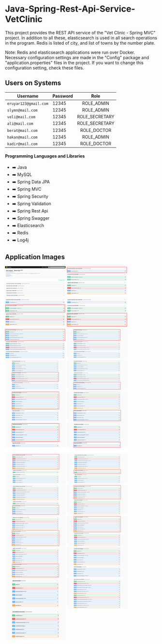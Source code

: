 # Java-Spring-Rest-Api-Service-VetClinic
This project provides the REST API service of the "Vet Clinic - Spring MVC" project. In addition to all these, elasticsearch is used in all search operations in the program. Redis is listed of city, and list of towns by the number plate.

Note: Redis and elasticsearch applications were run over Docker. Necessary configuration settings are made in the "Config" package and "application.properties" files in the project. If you want to change this configuration setting, check these files.


## Users on Systems

| Username  | Password | Role |
| ------------- | ------------- |:-------------:|
| ````eruyar123@gmail.com````     | 12345  | ROLE_ADMIN     |
| ````slymn@mail.com````          | 12345  | ROLE_ADMIN     |
| ````veli@mail.com````           | 12345  | ROLE_SECRETARY |
| ````ali@mail.com````            | 12345  | ROLE_SECRETARY |
| ````berat@mail.com````          | 12345  | ROLE_DOCTOR    |
| ````hakan@mail.com````          | 12345  | ROLE_ADMIN     |
| ````kadir@mail.com````          | 12345  | ROLE_DOCTOR    |

#### Programming Languages and Libraries
- :arrow_right: Java
- :arrow_right: MySQL
- :arrow_right: Spring Data JPA
- :arrow_right: Spring MVC
- :arrow_right: Spring Security
- :arrow_right: Spring Validation
- :arrow_right: Spring Rest Api
- :arrow_right: Spring Swagger
- :arrow_right: Elasticsearch
- :arrow_right: Redis
- :arrow_right: Log4j

## Application Images

<p>
  
<a href="https://github.com/eymeneruyar/Java-Spring-Rest-Api-Service-VetClinic/blob/main/Project%20Images/0.png" target="_blank">
<img src="https://github.com/eymeneruyar/Java-Spring-Rest-Api-Service-VetClinic/blob/main/Project%20Images/0.png" width="200" style="max-width:100%;"></a>

<a href="https://github.com/eymeneruyar/Java-Spring-Rest-Api-Service-VetClinic/blob/main/Project%20Images/1.png" target="_blank">
<img src="https://github.com/eymeneruyar/Java-Spring-Rest-Api-Service-VetClinic/blob/main/Project%20Images/1.png" width="200" style="max-width:100%;"></a>
  
<a href="https://github.com/eymeneruyar/Java-Spring-Rest-Api-Service-VetClinic/blob/main/Project%20Images/2.png" target="_blank">
<img src="https://github.com/eymeneruyar/Java-Spring-Rest-Api-Service-VetClinic/blob/main/Project%20Images/2.png" width="200" style="max-width:100%;"></a>
  
<a href="https://github.com/eymeneruyar/Java-Spring-Rest-Api-Service-VetClinic/blob/main/Project%20Images/3.png" target="_blank">
<img src="https://github.com/eymeneruyar/Java-Spring-Rest-Api-Service-VetClinic/blob/main/Project%20Images/3.png" width="200" style="max-width:100%;"></a>
  
<a href="https://github.com/eymeneruyar/Java-Spring-Rest-Api-Service-VetClinic/blob/main/Project%20Images/4.png" target="_blank">
<img src="https://github.com/eymeneruyar/Java-Spring-Rest-Api-Service-VetClinic/blob/main/Project%20Images/4.png" width="200" style="max-width:100%;"></a>
  
<a href="https://github.com/eymeneruyar/Java-Spring-Rest-Api-Service-VetClinic/blob/main/Project%20Images/5.png" target="_blank">
<img src="https://github.com/eymeneruyar/Java-Spring-Rest-Api-Service-VetClinic/blob/main/Project%20Images/5.png" width="200" style="max-width:100%;"></a>
  
<a href="https://github.com/eymeneruyar/Java-Spring-Rest-Api-Service-VetClinic/blob/main/Project%20Images/6.png" target="_blank">
<img src="https://github.com/eymeneruyar/Java-Spring-Rest-Api-Service-VetClinic/blob/main/Project%20Images/6.png" width="200" style="max-width:100%;"></a>
  
<a href="https://github.com/eymeneruyar/Java-Spring-Rest-Api-Service-VetClinic/blob/main/Project%20Images/7.png" target="_blank">
<img src="https://github.com/eymeneruyar/Java-Spring-Rest-Api-Service-VetClinic/blob/main/Project%20Images/7.png" width="200" style="max-width:100%;"></a>
  
<a href="https://github.com/eymeneruyar/Java-Spring-Rest-Api-Service-VetClinic/blob/main/Project%20Images/8.png" target="_blank">
<img src="https://github.com/eymeneruyar/Java-Spring-Rest-Api-Service-VetClinic/blob/main/Project%20Images/8.png" width="200" style="max-width:100%;"></a>
  
<a href="https://github.com/eymeneruyar/Java-Spring-Rest-Api-Service-VetClinic/blob/main/Project%20Images/9.png" target="_blank">
<img src="https://github.com/eymeneruyar/Java-Spring-Rest-Api-Service-VetClinic/blob/main/Project%20Images/9.png" width="200" style="max-width:100%;"></a>
  
<a href="https://github.com/eymeneruyar/Java-Spring-Rest-Api-Service-VetClinic/blob/main/Project%20Images/10.png" target="_blank">
<img src="https://github.com/eymeneruyar/Java-Spring-Rest-Api-Service-VetClinic/blob/main/Project%20Images/10.png" width="200" style="max-width:100%;"></a>
  
<a href="https://github.com/eymeneruyar/Java-Spring-Rest-Api-Service-VetClinic/blob/main/Project%20Images/11.png" target="_blank">
<img src="https://github.com/eymeneruyar/Java-Spring-Rest-Api-Service-VetClinic/blob/main/Project%20Images/11.png" width="200" style="max-width:100%;"></a>
  
<a href="https://github.com/eymeneruyar/Java-Spring-Rest-Api-Service-VetClinic/blob/main/Project%20Images/12.png" target="_blank">
<img src="https://github.com/eymeneruyar/Java-Spring-Rest-Api-Service-VetClinic/blob/main/Project%20Images/12.png" width="200" style="max-width:100%;"></a>
  
<a href="https://github.com/eymeneruyar/Java-Spring-Rest-Api-Service-VetClinic/blob/main/Project%20Images/13.png" target="_blank">
<img src="https://github.com/eymeneruyar/Java-Spring-Rest-Api-Service-VetClinic/blob/main/Project%20Images/13.png" width="200" style="max-width:100%;"></a>
  
<a href="https://github.com/eymeneruyar/Java-Spring-Rest-Api-Service-VetClinic/blob/main/Project%20Images/14.png" target="_blank">
<img src="https://github.com/eymeneruyar/Java-Spring-Rest-Api-Service-VetClinic/blob/main/Project%20Images/14.png" width="200" style="max-width:100%;"></a>
  
<a href="https://github.com/eymeneruyar/Java-Spring-Rest-Api-Service-VetClinic/blob/main/Project%20Images/15.png" target="_blank">
<img src="https://github.com/eymeneruyar/Java-Spring-Rest-Api-Service-VetClinic/blob/main/Project%20Images/15.png" width="200" style="max-width:100%;"></a>
  
<a href="https://github.com/eymeneruyar/Java-Spring-Rest-Api-Service-VetClinic/blob/main/Project%20Images/16.png" target="_blank">
<img src="https://github.com/eymeneruyar/Java-Spring-Rest-Api-Service-VetClinic/blob/main/Project%20Images/16.png" width="200" style="max-width:100%;"></a>
  
<a href="https://github.com/eymeneruyar/Java-Spring-Rest-Api-Service-VetClinic/blob/main/Project%20Images/17.png" target="_blank">
<img src="https://github.com/eymeneruyar/Java-Spring-Rest-Api-Service-VetClinic/blob/main/Project%20Images/17.png" width="200" style="max-width:100%;"></a>
  
<a href="https://github.com/eymeneruyar/Java-Spring-Rest-Api-Service-VetClinic/blob/main/Project%20Images/18.png" target="_blank">
<img src="https://github.com/eymeneruyar/Java-Spring-Rest-Api-Service-VetClinic/blob/main/Project%20Images/18.png" width="200" style="max-width:100%;"></a>
  
<a href="https://github.com/eymeneruyar/Java-Spring-Rest-Api-Service-VetClinic/blob/main/Project%20Images/19.png" target="_blank">
<img src="https://github.com/eymeneruyar/Java-Spring-Rest-Api-Service-VetClinic/blob/main/Project%20Images/19.png" width="200" style="max-width:100%;"></a>
  
<a href="https://github.com/eymeneruyar/Java-Spring-Rest-Api-Service-VetClinic/blob/main/Project%20Images/20.png" target="_blank">
<img src="https://github.com/eymeneruyar/Java-Spring-Rest-Api-Service-VetClinic/blob/main/Project%20Images/20.png" width="200" style="max-width:100%;"></a>
  
<a href="https://github.com/eymeneruyar/Java-Spring-Rest-Api-Service-VetClinic/blob/main/Project%20Images/21.png" target="_blank">
<img src="https://github.com/eymeneruyar/Java-Spring-Rest-Api-Service-VetClinic/blob/main/Project%20Images/21.png" width="200" style="max-width:100%;"></a>
  
<a href="https://github.com/eymeneruyar/Java-Spring-Rest-Api-Service-VetClinic/blob/main/Project%20Images/22.png" target="_blank">
<img src="https://github.com/eymeneruyar/Java-Spring-Rest-Api-Service-VetClinic/blob/main/Project%20Images/22.png" width="200" style="max-width:100%;"></a>
  
</p>
